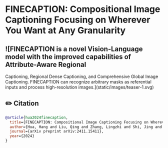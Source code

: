 # FINECAPTION: Compositional Image Captioning Focusing on Wherever You Want at Any Granularity
## ![FINECAPTION is  a novel Vision-Language model with the improved capabilities of Attribute-Aware Regional
Captioning, Regional Dense Captioning, and Comprehensive Global Image Captioning. FINECAPTION can recognize arbitrary masks
as referential inputs and process high-resolution images.](static/images/teaser-1.svg)


## ✏️ Citation
```bibtex
@article{hua2024finecaption,
  title={FINECAPTION: Compositional Image Captioning Focusing on Wherever You Want at Any Granularity},
  author={Hua, Hang and Liu, Qing and Zhang, Lingzhi and Shi, Jing and Zhang, Zhifei and Wang, Yilin and Zhang, Jianming and Luo, Jiebo},
  journal={arXiv preprint arXiv:2411.15411},
  year={2024}
}
```
